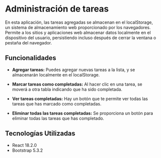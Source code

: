 # Administración de tareas 

En esta aplicación, las tareas agregadas se almacenan en el localStorage, un sistema de almacenamiento web proporcionado por los navegadores. Permite a los sitios y aplicaciones web almacenar datos localmente en el dispositivo del usuario, persistiendo incluso después de cerrar la ventana o pestaña del navegador.

## Funcionalidades 
- **Agregar tareas:**  Puedes agregar nuevas tareas a la lista, y se almacenarán localmente en el localStorage.
  
- **Marcar tareas como completadas:**  Al hacer clic en una tarea, se moverá a otra tabla indicando que ha sido completada.

- **Ver tareas completadas:**  Hay un botón que te permite ver todas las tareas que has marcado como completadas.

- **Eliminar todas las tareas completadas:** Se proporciona un botón para eliminar todas las tareas que has completado.

## Tecnologías Utilizadas
- React 18.2.0
- Bootstrap 5.3.2



